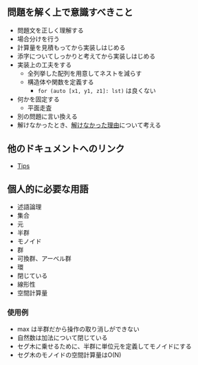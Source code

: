 ## 問題を解く上で意識すべきこと

- 問題文を正しく理解する
- 場合分けを行う
- 計算量を見積もってから実装しはじめる
- 添字についてしっかりと考えてから実装しはじめる
- 実装上の工夫をする
  - 全列挙した配列を用意してネストを減らす
  - 構造体や関数を定義する
    - `for (auto [x1, y1, z1]: lst)` は良くない
- 何かを固定する
  - 平面走査
- 別の問題に言い換える
- 解けなかったとき、[解けなかった理由](./docs//impediment.md)について考える

## 他のドキュメントへのリンク

- [Tips](./docs/tips.md)

## 個人的に必要な用語

- 述語論理
- 集合
- 元
- 半群
- モノイド
- 群
- 可換群、アーベル群
- 環
- 閉じている
- 線形性
- 空間計算量

### 使用例

- max は半群だから操作の取り消しができない
- 自然数は加法について閉じている
- セグ木に乗せるために、半群に単位元を定義してモノイドにする
- セグ木のモノイドの空間計算量はO(N)
